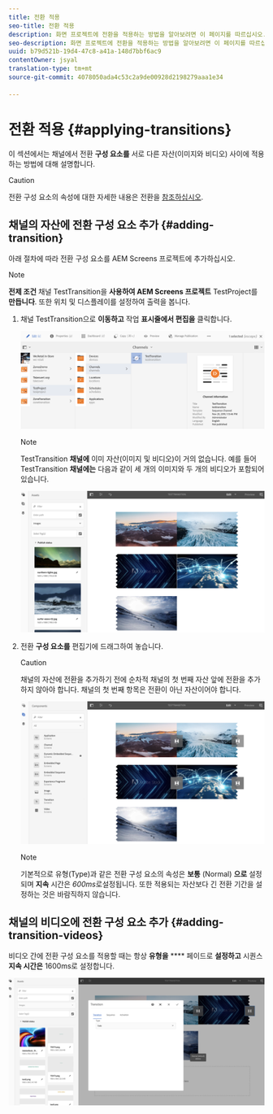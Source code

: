 ```yaml
---
title: 전환 적용
seo-title: 전환 적용
description: 화면 프로젝트에 전환을 적용하는 방법을 알아보려면 이 페이지를 따르십시오.
seo-description: 화면 프로젝트에 전환을 적용하는 방법을 알아보려면 이 페이지를 따르십시오.
uuid: b79d521b-19d4-47c8-a41a-148d7bbf6ac9
contentOwner: jsyal
translation-type: tm+mt
source-git-commit: 4078050ada4c53c2a9de00928d2198279aaa1e34

---
```



# 전환 적용 {#applying-transitions}

이 섹션에서는 채널에서 전환 **구성 요소를** 서로 다른 자산(이미지와 비디오) 사이에 적용하는 방법에 대해 설명합니다.


>[!CAUTION]
>
>전환 구성 요소의 속성에 대한 자세한 내용은 전환을 [참조하십시오](adding-components-to-a-channel.md#transition).

## 채널의 자산에 전환 구성 요소 추가 {#adding-transition}

아래 절차에 따라 전환 구성 요소를 AEM Screens 프로젝트에 추가하십시오.

>[!NOTE]
>
>**전제 조건**
> 채널 TestTransition을 **사용하여 AEM Screens 프로젝트** TestProject를 **만듭니다**. 또한 위치 및 디스플레이를 설정하여 출력을 봅니다.

1. 채널 TestTransition으로 **이동하고** 작업 **표시줄에서 편집을** 클릭합니다.

   ![image1](assets/transitions1.png)

   >[!NOTE]
   >
   >TestTransition **채널에** 이미 자산(이미지 및 비디오)이 거의 없습니다. 예를 들어 TestTransition **채널에는** 다음과 같이 세 개의 이미지와 두 개의 비디오가 포함되어 있습니다.

   ![image2](assets/transitions2.png)


1. 전환 **구성 요소를** 편집기에 드래그하여 놓습니다.
   >[!CAUTION]
   >
   >채널의 자산에 전환을 추가하기 전에 순차적 채널의 첫 번째 자산 앞에 전환을 추가하지 않아야 합니다. 채널의 첫 번째 항목은 전환이 아닌 자산이어야 합니다.

   ![image3](assets/transitions3.png)

   > [!NOTE]
   >
   >기본적으로 유형(Type)과 같은 전환 구성 요소의 속성은 **보통** (Normal) **으로** 설정되며 **지속** 시간은 *600ms*&#x200B;로설정됩니다.  또한 적용되는 자산보다 긴 전환 기간을 설정하는 것은 바람직하지 않습니다.

## 채널의 비디오에 전환 구성 요소 추가 {#adding-transition-videos}

비디오 간에 전환 구성 요소를 적용할 때는 항상 **유형을** **** 페이드로 **설정하고** 시퀀스 **지속 시간은** 1600ms로 설정합니다.

![image3](assets/transitions4.png)